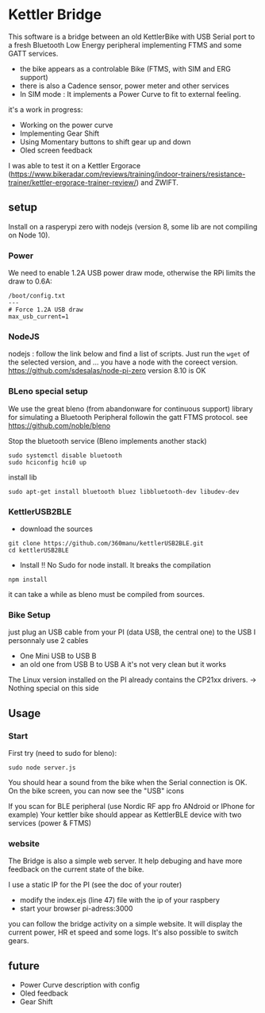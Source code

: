 # Kettler Bridge
This software is a bridge between an old KettlerBike with USB Serial port to a fresh Bluetooth Low Energy peripheral implementing FTMS and some GATT services.
* the bike appears as a controlable Bike (FTMS, with SIM and ERG support)
* there is also a Cadence sensor, power meter and other services
* In SIM mode : It implements a Power Curve to fit to external feeling.

it's a work in progress:
* Working on the power curve
* Implementing Gear Shift
* Using Momentary buttons to shift gear up and down
* Oled screen feedback

I was able to test it on a Kettler Ergorace (https://www.bikeradar.com/reviews/training/indoor-trainers/resistance-trainer/kettler-ergorace-trainer-review/) and ZWIFT.


## setup
Install on a rasperypi zero with nodejs (version 8, some lib are not compiling on Node 10).

### Power
We  need to enable 1.2A USB power draw mode, otherwise the RPi limits the draw to 0.6A:
```
/boot/config.txt
---
# Force 1.2A USB draw
max_usb_current=1
```

### NodeJS
nodejs :  follow the link below and find a list of scripts.
Just run the ```wget``` of the selected version, and ... you have a node with the coreect version.
https://github.com/sdesalas/node-pi-zero
version 8.10 is OK

### BLeno special setup
We use the great bleno (from abandonware for continuous support) library for simulating a Bluetooth Peripheral followin the gatt FTMS protocol.
see https://github.com/noble/bleno

Stop the bluetooth service (Bleno implements another stack)
```
sudo systemctl disable bluetooth
sudo hciconfig hci0 up
```
install lib
```
sudo apt-get install bluetooth bluez libbluetooth-dev libudev-dev
```

### KettlerUSB2BLE
* download the sources
```
git clone https://github.com/360manu/kettlerUSB2BLE.git
cd kettlerUSB2BLE
```

* Install
!! No Sudo for node install. It breaks the compilation
```
npm install
```
it can take a while as bleno must be compiled from sources.

### Bike Setup
just plug an USB cable from your PI (data USB, the central one) to the USB
I personnaly use 2 cables
* One Mini USB to USB B
* an old one from USB B to USB A
it's not very clean but it works

The Linux version installed on the PI already contains the CP21xx drivers.
-> Nothing special on this side

## Usage

### Start
First try (need to sudo for bleno):
```
sudo node server.js
```

You should hear a sound from the bike when the Serial connection is OK.
On the bike screen, you can now see the "USB" icons

If you scan for BLE peripheral (use Nordic RF app fro ANdroid or IPhone for example)
Your kettler bike should appear as KettlerBLE device with two services (power & FTMS)

### website
The Bridge is also a simple web server.
It help debuging and have more feedback on the current state of the bike.

I use a static IP for the PI (see the doc of your router)
* modify the index.ejs (line 47) file with the ip of your raspbery
* start your browser pi-adress:3000

you can follow the bridge activity on a simple website.
It will display the current power, HR et speed and some logs.
It's also possible to switch gears.


## future
* Power Curve description with config
* Oled feedback
* Gear Shift
